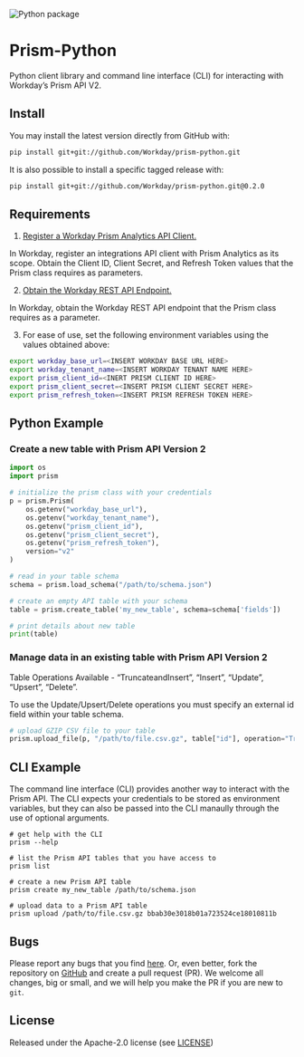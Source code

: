 ![Python package](https://github.com/Workday/prism-python/workflows/Python%20package/badge.svg)

# Prism-Python

Python client library and command line interface (CLI) for interacting with Workday’s Prism API V2.

## Install
You may install the latest version directly from GitHub with:

```bash
pip install git+git://github.com/Workday/prism-python.git
```

It is also possible to install a specific tagged release with:

```bash
pip install git+git://github.com/Workday/prism-python.git@0.2.0
```

## Requirements

1. [Register a Workday Prism Analytics API Client.](https://doc.workday.com/reader/J1YvI9CYZUWl1U7_PSHyHA/qAugF2pRAGtECVLHKdMO_A)

In Workday, register an integrations API client with Prism Analytics as its
scope. Obtain the Client ID, Client Secret, and Refresh Token values that the
Prism class requires as parameters.

2. [Obtain the Workday REST API Endpoint.](https://doc.workday.com/reader/J1YvI9CYZUWl1U7_PSHyHA/L_RKkfJI6bKu1M2~_mfesQ)

In Workday, obtain the Workday REST API endpoint that the Prism class requires
as a parameter.

3. For ease of use, set the following environment variables using the values obtained above:

```bash
export workday_base_url=<INSERT WORKDAY BASE URL HERE>
export workday_tenant_name=<INSERT WORKDAY TENANT NAME HERE>
export prism_client_id=<INERT PRISM CLIENT ID HERE>
export prism_client_secret=<INSERT PRISM CLIENT SECRET HERE>
export prism_refresh_token=<INSERT PRISM REFRESH TOKEN HERE>
```

## Python Example

### Create a new table with Prism API Version 2

```python
import os
import prism

# initialize the prism class with your credentials
p = prism.Prism(
    os.getenv("workday_base_url"),
    os.getenv("workday_tenant_name"),
    os.getenv("prism_client_id"),
    os.getenv("prism_client_secret"),
    os.getenv("prism_refresh_token"),
    version="v2"
)

# read in your table schema
schema = prism.load_schema("/path/to/schema.json")

# create an empty API table with your schema
table = prism.create_table('my_new_table', schema=schema['fields'])

# print details about new table
print(table)
```

### Manage data in an existing table with Prism API Version 2
Table Operations Available - “TruncateandInsert”, “Insert”, “Update”, “Upsert”, “Delete”.

To use the Update/Upsert/Delete operations you must specify an external id field within your table schema.

```python
# upload GZIP CSV file to your table
prism.upload_file(p, "/path/to/file.csv.gz", table["id"], operation="TruncateandInsert")
```

## CLI Example

The command line interface (CLI) provides another way to interact with the Prism API.
The CLI expects your credentials to be stored as environment variables, but they can
also be passed into the CLI manaully through the use of optional arguments.

```
# get help with the CLI
prism --help

# list the Prism API tables that you have access to
prism list

# create a new Prism API table
prism create my_new_table /path/to/schema.json

# upload data to a Prism API table
prism upload /path/to/file.csv.gz bbab30e3018b01a723524ce18010811b
```

## Bugs
Please report any bugs that you find [here](https://github.com/Workday/prism-python/issues).
Or, even better, fork the repository on [GitHub](https://github.com/Workday/prism-python)
and create a pull request (PR). We welcome all changes, big or small, and we
will help you make the PR if you are new to `git`.

## License
Released under the Apache-2.0 license (see [LICENSE](https://github.com/Workday/prism-python/blob/master/LICENSE))
